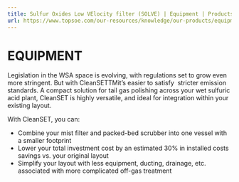 ```yaml
---
title: Sulfur Oxides Low VElocity filter (SOLVE) | Equipment | Products | Topsoe
url: https://www.topsoe.com/our-resources/knowledge/our-products/equipment/sulfur-oxides-low-velocity-filter-solve#main-content
---
```


# EQUIPMENT

Legislation in the WSA space is evolving, with regulations set to grow even more stringent. But with CleanSETTMit’s easier to satisfy  stricter emission standards. A compact solution for tail gas polishing across your wet sulfuric acid plant, CleanSET is highly versatile, and ideal for integration within your existing layout.

With CleanSET, you can:

- Combine your mist filter and packed-bed scrubber into one vessel with a smaller footprint
- Lower your total investment cost by an estimated 30% in installed costs savings vs. your original layout
- Simplify your layout with less equipment, ducting, drainage, etc. associated with more complicated off-gas treatment